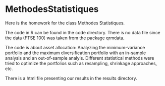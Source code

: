# MethodesStatistiques

Here is the homework for the class Methodes Statistiques.

The code in R can be found in the code directory. There is no data file since the data (FTSE 100) was taken from the package qrmdata.

The code is about asset allocation: Analyzing the minimum-variance portfolio and the maximum diversification portfolio with an in-sample analysis and an out-of-sample analyis. Different statistical methods were tried to optimize the portfolios such as resampling, shrinkage approaches, etc.

There is a html file presenting our results in the results directory.
